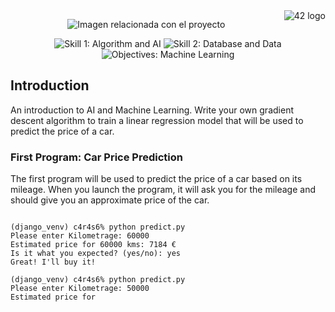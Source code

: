 <!-- Enlace al sitio 42 -->
<a href="https://www.42.fr/">
    <div>
        <img src="https://www.universfreebox.com/UserFiles/image/site_logo.gif" alt="42 logo" title="42" align="right" />
    </div>
</a>

<!-- Imagen centrada -->
<p align="center">
    <img src="https://user-images.githubusercontent.com/34480775/75110997-3a531400-5635-11ea-9e27-70a4de894c9e.JPG" alt="Imagen relacionada con el proyecto" />
</p>

<!-- Badges centrados -->
<p align="center">
    <img src="https://img.shields.io/badge/Skill%201-Algorithm&AI-9cf" alt="Skill 1: Algorithm and AI">
    <img src="https://img.shields.io/badge/Skill%202-DB%20%26%20Data-blue" alt="Skill 2: Database and Data">
    <img src="https://img.shields.io/badge/Objectives-Machine%20Learning-brightgreen" alt="Objectives: Machine Learning">
</p>

<!-- Introducción -->
<h2>Introduction</h2>
<p>
    An introduction to AI and Machine Learning. Write your own gradient descent algorithm to train a linear regression model that will be used to predict the price of a car.
</p>

<!-- Descripción del primer programa -->
<h3>First Program: Car Price Prediction</h3>
<p>
    The first program will be used to predict the price of a car based on its mileage. When you launch the program, it will ask you for the mileage and should give you an approximate price of the car.
</p>

<!-- Ejemplos de predicción -->
<pre>
<code>
(django_venv) c4r4s6% python predict.py
Please enter Kilometrage: 60000
Estimated price for 60000 kms: 7184 €
Is it what you expected? (yes/no): yes
Great! I'll buy it!

(django_venv) c4r4s6% python predict.py
Please enter Kilometrage: 50000
Estimated price for 
